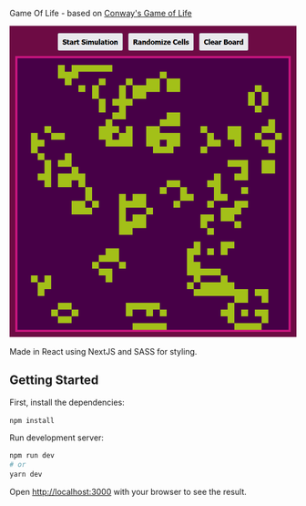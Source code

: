 Game Of Life - based on [Conway's Game of Life](https://en.wikipedia.org/wiki/Conway%27s_Game_of_Life)

![game  of life](https://raw.githubusercontent.com/iorgadev/gameoflife/main/public/screenshot.png "game of life - react")

Made in React using NextJS and SASS for styling.

## Getting Started

First, install the dependencies:

`npm install`

Run development server:

```bash
npm run dev
# or
yarn dev
```

Open [http://localhost:3000](http://localhost:3000) with your browser to see the result.
